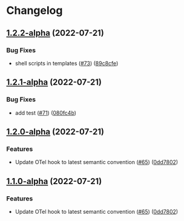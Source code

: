 # Changelog

## [1.2.2-alpha](https://github.com/open-feature/node-sdk-contrib/compare/open-telemetry-hook-v1.2.1-alpha...open-telemetry-hook-v1.2.2-alpha) (2022-07-21)


### Bug Fixes

* shell scripts in templates ([#73](https://github.com/open-feature/node-sdk-contrib/issues/73)) ([89c8cfe](https://github.com/open-feature/node-sdk-contrib/commit/89c8cfe981348376995f50ca757299077249544e))

## [1.2.1-alpha](https://github.com/open-feature/node-sdk-contrib/compare/open-telemetry-hook-v1.2.0-alpha...open-telemetry-hook-v1.2.1-alpha) (2022-07-21)


### Bug Fixes

* add test ([#71](https://github.com/open-feature/node-sdk-contrib/issues/71)) ([080fc4b](https://github.com/open-feature/node-sdk-contrib/commit/080fc4b3c926728361ad34d6763df7bc2d5ab023))

## [1.2.0-alpha](https://github.com/open-feature/node-sdk-contrib/compare/open-telemetry-hook-v1.1.0-alpha...open-telemetry-hook-v1.2.0-alpha) (2022-07-21)


### Features

* Update OTel hook to latest semantic convention ([#65](https://github.com/open-feature/node-sdk-contrib/issues/65)) ([0dd7802](https://github.com/open-feature/node-sdk-contrib/commit/0dd780271fabd7aa7c503a48bff75bebb63b46b9))

## [1.1.0-alpha](https://github.com/open-feature/node-sdk-contrib/compare/open-telemetry-hook-v1.0.6-alpha...open-telemetry-hook-v1.1.0-alpha) (2022-07-21)


### Features

* Update OTel hook to latest semantic convention ([#65](https://github.com/open-feature/node-sdk-contrib/issues/65)) ([0dd7802](https://github.com/open-feature/node-sdk-contrib/commit/0dd780271fabd7aa7c503a48bff75bebb63b46b9))

